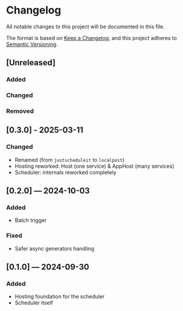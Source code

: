 # Changelog

All notable changes to this project will be documented in this file.

The format is based on [Keep a Changelog](https://keepachangelog.com/en/1.1.0/),
and this project adheres to [Semantic Versioning](https://semver.org/spec/v2.0.0.html).

## [Unreleased]

### Added

### Changed

### Removed

## [0.3.0] - 2025-03-11

### Changed

- Renamed (from `justscheduleit` to `localpost`)
- Hosting reworked: Host (one service) & AppHost (many services)
- Scheduler: internals reworked completely

## [0.2.0] — 2024-10-03

### Added

- Batch trigger

### Fixed

- Safer async generators handling

## [0.1.0] — 2024-09-30

### Added

- Hosting foundation for the scheduler
- Scheduler itself
